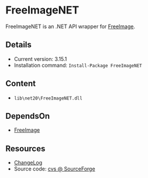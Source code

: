 FreeImageNET
===

FreeImageNET is an .NET API wrapper for [FreeImage].

Details
---
  - Current version: 3.15.1
  - Installation command: ``Install-Package FreeImageNET``

Content
---
  - ``lib\net20\FreeImageNET.dll``

DependsOn
---
  - [FreeImage](../FreeImage)

Resources
---
[FreeImage]:  http://freeimage.sourceforge.net/
[changelog]:  http://freeimage.cvs.sourceforge.net/viewvc/freeimage/FreeImage/Wrapper/FreeImage.NET/cs/Whats_New.NET.txt
[sourcecode]: http://freeimage.cvs.sourceforge.net/viewvc/freeimage/FreeImage/Wrapper/FreeImage.NET/cs/
  - [ChangeLog]
  - Source code: [cvs @ SourceForge][sourcecode]